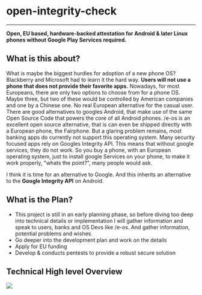 
# open-integrity-check

---
**Open, EU based, hardware-backed attestation for Android & later Linux phones without Google Play Services required.**

## What is this about?

What is maybe the biggest hurdles for adoption of a new phone OS? Blackberry and Microsoft had to learn it the hard way. **Users will not use a phone that does not provide their favorite apps.**
Nowadays, for most Europeans, there are only two options to choose from for a phone OS.
Maybe three, but two of these would be controlled by American companies and one by a Chinese one. No real European alternative for the casual user.
There are good alternatives to googles Android, that make use of the same Open Source Code that powers the core of all Android phones.
/e-os is an excellent open source alternative, that is can even be shipped directly with a European phone, the Fairphone. But a glaring problem remains, most banking apps do currently not support this operating system. Many security focused apps rely on Googles Integrity API.
This means that without google services, they do not work. So you buy a phone, with an European operating system, just to install google Services on your phone, to make it work properly, "whats the point?", many people would ask.

I think it is time for an alternative to Google. And this inherits an alternative to the **Google Integrity API** on Android.

## What is the Plan?

* This project is still in an early planning phase, so before diving too deep into technical details or implementation I will gather information and speak to users, banks and OS Devs like /e-os. And gather information, potential problems and wishes.
* Go deeper into the development plan and work on the details
* Apply for EU funding
* Develop & conducts pentests to provide a robust secure solution

## Technical High level Overview

<img src="Overview.html"/>
